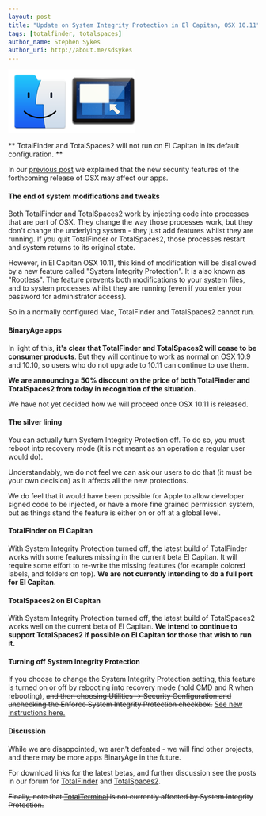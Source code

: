 ```yaml
---
layout: post
title: "Update on System Integrity Protection in El Capitan, OSX 10.11"
tags: [totalfinder, totalspaces]
author_name: Stephen Sykes
author_uri: http://about.me/sdsykes
---
```

<img src="/shared/img/icons/totalfinder-128.png" class="intro-icon"/><img src="/shared/img/icons/totalspaces2-128.png" class="intro-icon"/>

** TotalFinder and TotalSpaces2 will not run on El Capitan in its default configuration. **

In our [previous post](http://blog.binaryage.com/on-el-capitan/) we explained that the new security features of the forthcoming release of OSX may affect our apps.

#### The end of system modifications and tweaks

Both TotalFinder and TotalSpaces2 work by injecting code into processes that are part of OSX. They change the way those processes work, but they don't change the underlying system - they just add features whilst they are running. If you quit TotalFinder or TotalSpaces2, those processes restart and system returns to its original state.

However, in El Capitan OSX 10.11, this kind of modification will be disallowed by a new feature called "System Integrity Protection". It is also known as "Rootless". The feature prevents both modifications to your system files, and to system processes whilst they are running (even if you enter your password for administrator access).

So in a normally configured Mac, TotalFinder and TotalSpaces2 cannot run.

#### BinaryAge apps

In light of this, **it's clear that TotalFinder and TotalSpaces2 will cease to be consumer products**. But they will continue to work as normal on OSX 10.9 and 10.10, so users who do not upgrade to 10.11 can continue to use them.

**We are announcing a 50% discount on the price of both TotalFinder and TotalSpaces2 from today in recognition of the situation.**

We have not yet decided how we will proceed once OSX 10.11 is released.

#### The silver lining

You can actually turn System Integrity Protection off. To do so, you must reboot into recovery mode (it is not meant as an operation a regular user would do).

Understandably, we do not feel we can ask our users to do that (it must be your own decision) as it affects all the new protections.

We do feel that it would have been possible for Apple to allow developer signed code to be injected, or have a more fine grained permission system, but as things stand the feature is either on or off at a global level.

#### TotalFinder on El Capitan

With System Integrity Protection turned off, the latest build of TotalFinder works with some features missing in the current beta El Capitan. It will require some effort to re-write the missing features (for example colored labels, and folders on top). **We are not currently intending to do a full port for El Capitan.**

#### TotalSpaces2 on El Capitan

With System Integrity Protection turned off, the latest build of TotalSpaces2 works well on the current beta of El Capitan. **We intend to continue to support TotalSpaces2 if possible on El Capitan for those that wish to run it.**

#### Turning off System Integrity Protection

If you choose to change the System Integrity Protection setting, this feature is turned on or off by rebooting into recovery mode (hold CMD and R when rebooting), ~~and then choosing Utilities -> Security Configuration and unchecking the Enforce System Integrity Protection checkbox.~~ [See new instructions here.](http://totalspaces.binaryage.com/elcapitan)

#### Discussion

While we are disappointed, we aren't defeated - we will find other projects, and there may be more apps BinaryAge in the future.

For download links for the latest betas, and further discussion see the posts in our forum for [TotalFinder](http://discuss.binaryage.com/t/totalfinder-status-under-os-x-10-11-el-capitan/3858) and [TotalSpaces2](http://discuss.binaryage.com/t/totalspaces2-status-under-os-x-10-11-el-capitan/3828).

<strike>Finally, note that [TotalTerminal](http://totalterminal.binaryage.com) is not currently affected by System Integrity Protection.</strike>
